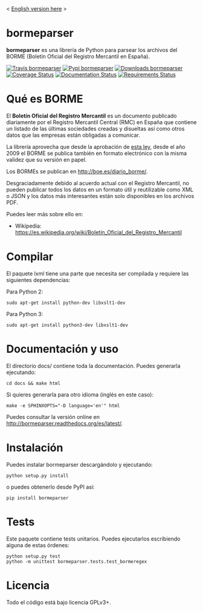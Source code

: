 < [English version here](README_en.md) >

bormeparser
===========

**bormeparser** es una librería de Python para parsear los archivos del BORME (Boletín Oficial del Registro Mercantil en España).

[![Travis bormeparser](https://travis-ci.org/PabloCastellano/bormeparser.svg?branch=master)](https://travis-ci.org/PabloCastellano/bormeparser)
[![Pypi bormeparser](https://badge.fury.io/py/bormeparser.png)]( https://pypi.python.org/pypi/bormeparser)
[![Downloads bormeparser](https://img.shields.io/pypi/dm/bormeparser.svg)](https://pypi.python.org/pypi/bormeparser)
[![Coverage Status](https://coveralls.io/repos/PabloCastellano/bormeparser/badge.svg)](https://coveralls.io/r/PabloCastellano/bormeparser)
[![Documentation Status](https://readthedocs.org/projects/bormeparser/badge/?version=latest)](https://readthedocs.org/projects/bormeparser/?badge=latest)
[![Requirements Status](https://requires.io/github/PabloCastellano/bormeparser/requirements.svg?branch=master)](https://requires.io/github/PabloCastellano/bormeparser/requirements/?branch=master)

Qué es BORME
============

El **Boletín Oficial del Registro Mercantil** es un documento publicado diariamente por el Registro Mercantil Central (RMC)
en España que contiene un listado de las últimas sociedades creadas y disueltas así como otros datos que las empresas
están obligadas a comunicar.

La librería aprovecha que desde la aprobación de [esta ley](http://www.boe.es/buscar/doc.php?id=BOE-A-2008-19826),
desde el año 2009 el BORME se publica también en formato electrónico con la misma validez que su versión en papel.

Los BORMEs se publican en http://boe.es/diario_borme/.

Desgraciadamente debido al acuerdo actual con el Registro Mercantil, no pueden publicar todos los datos en un formato
útil y reutilizable como XML o JSON y los datos más interesantes están solo disponibles en los archivos PDF.

Puedes leer más sobre ello en:
- Wikipedia: https://es.wikipedia.org/wiki/Boletín_Oficial_del_Registro_Mercantil

Compilar
=========

El paquete lxml tiene una parte que necesita ser compilada y requiere las siguientes dependencias:

Para Python 2:

    sudo apt-get install python-dev libxslt1-dev

Para Python 3:

    sudo apt-get install python3-dev libxslt1-dev


Documentación y uso
===================

El directorio docs/ contiene toda la documentación. Puedes generarla ejecutando:

    cd docs && make html

Si quieres generarla para otro idioma (inglés en este caso):

    make -e SPHINXOPTS="-D language='en'" html

Puedes consultar la versión online en http://bormeparser.readthedocs.org/es/latest/.


Instalación
===========

Puedes instalar bormeparser descargándolo y ejecutando:

    python setup.py install

o puedes obtenerlo desde PyPI así:

    pip install bormeparser

Tests
=====

Este paquete contiene tests unitarios. Puedes ejecutarlos escribiendo alguna de estas órdenes:

    python setup.py test
    python -m unittest bormeparser.tests.test_bormeregex


Licencia
========

Todo el código está bajo licencia GPLv3+.
